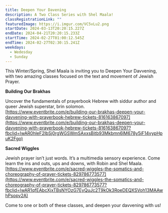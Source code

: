 ```yaml
---
title: Deepen Your Davening
description: A Two Class Series with Shel Maala!
classRegistrationLink: ""
featuredImage: https://i.imgur.com/VC5vLu2.png
startDate: 2024-03-13T20:20:15.227Z
endDate: 2024-04-21T20:20:15.233Z
startTime: 2024-02-27T01:00:12.545Z
endTime: 2024-02-27T02:30:15.241Z
weekdays:
  - Wedesday
  - Sunday
---
```



This Winter/Spring, Shel Maala is inviting you to Deepen Your Davvening, with two amazing classes focused on the text and movement of Jewish Prayer. 

**Building Our Brakhas** 

Uncover the fundamentals of prayerbook Hebrew with siddur author and queer Jewish superstar, brin solomon. [https://www.eventbrite.com/e/building-our-brakhas-deepen-your-davvening-with-prayerbook-hebrew-tickets-816163867097](https://www.eventbrite.com/e/building-our-brakhas-deepen-your-davvening-with-prayerbook-hebrew-tickets-816163867097?fbclid=IwAR0hleF2IbSj0rgWGSWmSAxxsBitb93Mkbmn6lM678y5iF14vypHpuK2Fgo) 

**Sacred Wiggles** 

Jewish prayer isn’t just words. It’s a multimedia sensory experience. Come learn the ins and outs, ups and downs, with Robin and Shel Maala. [https://www.eventbrite.com/e/sacred-wiggles-the-somatics-and-choreography-of-prayer-tickets-829786773577](https://www.eventbrite.com/e/sacred-wiggles-the-somatics-and-choreography-of-prayer-tickets-829786773577?fbclid=IwAR1qfEAbcXjxTBsNYOzG7EyQuJc2T9kOk3RoeDEQXSVoh13MAAwhPsopv2A)



Come to one or both of these classes, and deepen your davvening with us!

